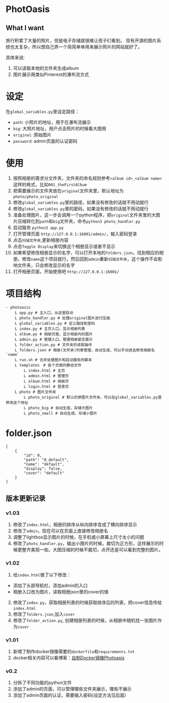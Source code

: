 # PhotOasis

## What I want
旅行积累了大量的照片，但是电子存储就很难让孩子们看到。
现有开源的图片系统也太复杂，所以想自己弄一个简简单单用来展示照片的网站就好了。

具体来说:
1. 可以读取本地的文件夹生成album
2. 图片展示用类似Pinterest的瀑布流方式

# 设定

在`global_variables.py`里设定路径：
- `path`: 小照片的地址，用于在瀑布流展示
- `big`: 大照片地址，用户点击照片的时候看大图用
- `original`: 原始图片
- `password`: admin页面的认证密码

# 使用

1. 按照相册的需求分文件夹，文件夹的命名规则参考`<album id>_<album name>`这样的格式，比如`001_theFirstAlbum`
2. 把需要展示的文件夹放在`original`文件夹里，默认地址为`photo/photo_original`
3. 修改`global_variables.py`里的路径，如果没有修改的话就不用动就行
4. 修改`global_variables.py`里的密码，如果没有修改的话就不用动就行
5. 准备处理图片，这一步会调用一个python程序，把`original`文件夹里的大图片压缩转化到`path`和`big`文件夹，命令`python3 photo_handler.py`
6. 启动服务 `python3 app.py`
7. 打开管理页面 `http://127.0.0.1:16001/admin/`，输入密码登录
8. 点击`扫描文件夹`,更新相册内容
9. 点击`Toggle Display`来切换这个相册显示或者不显示
10. 如果希望修改相册显示的名字，可以打开本地的`folders.json`，找到相应的相册，修改`name`这个项目就行，然后回到`admin`重新`扫描文件夹`，这个操作不会影响文件夹，只会修改显示的名字
11. 打开相册页面，开始使用吧 `http://127.0.0.1:16001/`


# 项目结构
```
- photoasis
    L app.py # 主入口，从这里启动
    L photo_handler.py # 处理original图片进行压缩
    L global_variables.py # 定义路径和密码
    L index.py # 主页入口，显示相册列表
    L album.py # 相册页面，显示相册内的图片
    L admin.py # 管理入口，管理相册是否展示
    L folder_action.py # 文件夹的读取操作
    L folders.json # 相册(文件夹)列表管理，自动生成，可以手动进去修改相册名 `name`
    L run.sh # 合并处理图片和启动服务的脚本
    L templates　# 各个页面的静态文件
        L index.html # 主页
        L admin.html # 管理页
        L album.html # 相册页
        L login.html # 登录页
    L photo # 图片文件夹
        L photo_original # 默认的原图片文件夹，可以在global_variables.py里修改这个地址
        L photo_big # 自动生成，存储大图片
        L photo_small # 自动生成，存储小图片
```
# folder.json

```
[
    {
        "id": 0, 
        "path": "0_default",
        "name": "default",
        "display": false,
        "cover": "default"
    }
]
```

## 版本更新记录

### v1.03
1. 修改了`index.html`，相册的排序从纵向排序变成了横向排序显示
2. 修改了`admin`，现在可以在页面上直接修改相册名
3. 调整了lightbox显示图片的时候，在手机或小屏幕上尺寸太小的问题
4. 修改了`photo_handler.py`，输出小图片的时候，裁切为正方形，这样展示的时候更整齐美观一些。大图压缩的时候不裁切，点开还是可以看到完整的图片。

### v1.02

1. 给`index.html`做了以下修改：
- 添加了头部导航栏，添加admin的入口
- 相册入口改为图片，读取相册json里的cover的值

2. 修改了`index.py`，获取相册列表的时候获取排序后的列表，把cover信息传给`index.html`
3. 修改了`folders.json`,加入`cover`
4. 修改了`folder_action.py`, 创建相册列表的时候，从相册中随机找一张图片作为`cover`

### v1.01
1. 新增了制作docker镜像需要的`dockerfile`和`requirements.txt`
2. docker相关内容可以看博客：[自制Docker镜像Photoasis](https://blog.yakumo2.uk/2024/03/29/2024/20240329_DockerPhotoasis/)

### v0.2

1. 分拆了不同功能的python文件
2. 添加了admin的页面，可以管理哪些文件夹展示，哪些不展示
3. 添加了admin页面的认证，需要输入密码(设定方法见后面）
